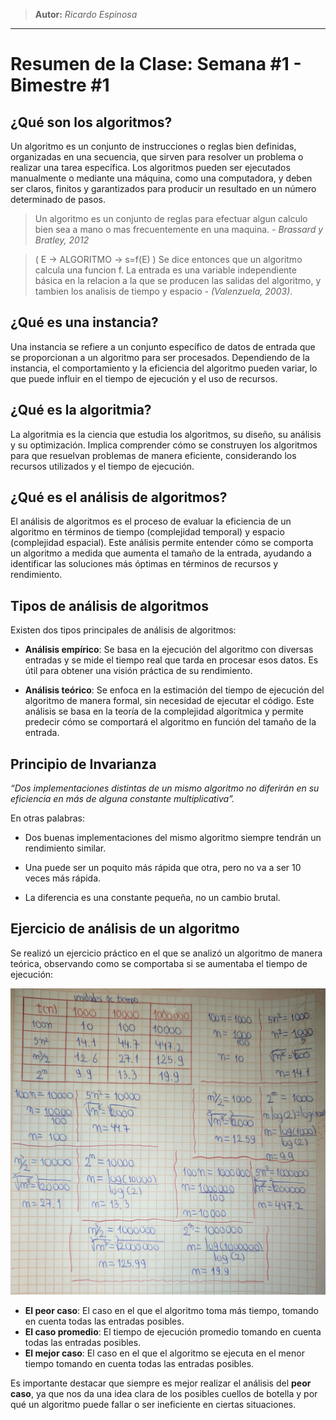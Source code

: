 > **Autor:** *Ricardo Espinosa*
---
# Resumen de la Clase: Semana #1 - Bimestre #1

## ¿Qué son los algoritmos?
Un algoritmo es un conjunto de instrucciones o reglas bien definidas, organizadas en una secuencia, que sirven para resolver un problema o realizar una tarea específica. Los algoritmos pueden ser ejecutados manualmente o mediante una máquina, como una computadora, y deben ser claros, finitos y garantizados para producir un resultado en un número determinado de pasos.

> Un algoritmo es un conjunto de reglas para efectuar algun calculo bien sea a mano o mas frecuentemente en una maquina. *- Brassard y Bratley, 2012*

> ( E -> ALGORITMO ->  s=f(E) ) Se dice entonces que un algoritmo calcula una funcion f. La entrada es una variable independiente básica en la relacion a la que se producen las salidas del algoritmo, y tambien los analisis de tiempo y espacio *- (Valenzuela, 2003)*.

## ¿Qué es una instancia?
Una instancia se refiere a un conjunto específico de datos de entrada que se proporcionan a un algoritmo para ser procesados. Dependiendo de la instancia, el comportamiento y la eficiencia del algoritmo pueden variar, lo que puede influir en el tiempo de ejecución y el uso de recursos.

## ¿Qué es la algoritmia?
La algoritmia es la ciencia que estudia los algoritmos, su diseño, su análisis y su optimización. Implica comprender cómo se construyen los algoritmos para que resuelvan problemas de manera eficiente, considerando los recursos utilizados y el tiempo de ejecución.

## ¿Qué es el análisis de algoritmos?
El análisis de algoritmos es el proceso de evaluar la eficiencia de un algoritmo en términos de tiempo (complejidad temporal) y espacio (complejidad espacial). Este análisis permite entender cómo se comporta un algoritmo a medida que aumenta el tamaño de la entrada, ayudando a identificar las soluciones más óptimas en términos de recursos y rendimiento.

## Tipos de análisis de algoritmos
Existen dos tipos principales de análisis de algoritmos:

- **Análisis empírico**: Se basa en la ejecución del algoritmo con diversas entradas y se mide el tiempo real que tarda en procesar esos datos. Es útil para obtener una visión práctica de su rendimiento.
  
- **Análisis teórico**: Se enfoca en la estimación del tiempo de ejecución del algoritmo de manera formal, sin necesidad de ejecutar el código. Este análisis se basa en la teoría de la complejidad algorítmica y permite predecir cómo se comportará el algoritmo en función del tamaño de la entrada.

## Principio de Invarianza
*“Dos implementaciones distintas
de un mismo algoritmo no diferirán en su eficiencia en más
de alguna constante multiplicativa”.*

En otras palabras:

- Dos buenas implementaciones del mismo algoritmo siempre tendrán un rendimiento similar.

- Una puede ser un poquito más rápida que otra, pero no va a ser 10 veces más rápida.

- La diferencia es una constante pequeña, no un cambio brutal.

## Ejercicio de análisis de un algoritmo
Se realizó un ejercicio práctico en el que se analizó un algoritmo de manera teórica, observando como se comportaba si se aumentaba el tiempo de ejecución:

![Ejercicio](../recursos/ejercicio_clase1.jpeg)

- **El peor caso**: El caso en el que el algoritmo toma más tiempo, tomando en cuenta todas las entradas posibles.
- **El caso promedio**: El tiempo de ejecución promedio tomando en cuenta todas las entradas posibles.
- **El mejor caso**: El caso en el que el algoritmo se ejecuta en el menor tiempo tomando en cuenta todas las entradas posibles.

Es importante destacar que siempre es mejor realizar el análisis del **peor caso**, ya que nos da una idea clara de los posibles cuellos de botella y por qué un algoritmo puede fallar o ser ineficiente en ciertas situaciones.